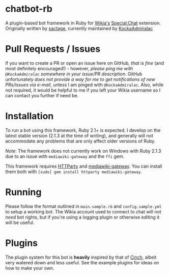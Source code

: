 chatbot-rb
==========

A plugin-based bot framework in Ruby for [Wikia's](http://wikia.com/) [Special:Chat](https://github.com/Wikia/app/tree/dev/extensions/wikia/Chat2) extension. Originally written by [sactage](https://github.com/sactage), currently maintained by [KockaAdmiralac](https://github.com/KockaAdmiralac)

Pull Requests / Issues
======================
If you want to create a PR or open an issue here on GitHub, *that is fine* (and most definitely encouraged!) - however, *please ping me with `@KockaAdmiralac` somewhere in your issue/PR description*. GitHub unfortunately *does not provide a way for me to get notifications of new PRs/issues via e-mail*, unless I am pinged with `@KockaAdmiralac`. Also, while not required, it would be helpful to me if you left your Wikia username so I can contact you further if need be.

Installation
============
To run a bot using this framework, Ruby 2.1+ is expected. I develop on the latest stable version (2.1.3 at the time of writing), and generally will not accommodate any problems that are only affect older versions of Ruby.

*Note*: The framework does not currently work on Windows with Ruby 2.1.3 due to an issue with `mediawiki-gateway` and the `ffi` gem.

This framework requires [HTTParty](https://rubygems.org/gems/httparty) and [mediawiki-gateway](https://rubygems.org/gems/mediawiki-gateway). You can install them both with `[sudo] gem install httparty mediawiki-gateway`.

Running
=======
Please follow the format outlined in `main.sample.rb` and `config.sample.yml` to setup a working bot. The Wikia account used to connect to chat will not *need* bot rights, but if you're using a logging plugin or otherwise editing it will be useful.

Plugins
=======
The plugin system for this bot is **heavily** inspired by that of [Cinch](https://github.com/cinchrb/cinch), albeit very watered down and less useful. See the example plugins for ideas on how to make your own.
